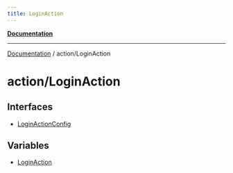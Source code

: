 ```yaml
---
title: LoginAction
---
```

[**Documentation**](../../index.md)

***

[Documentation](../../index.md) / action/LoginAction

# action/LoginAction

## Interfaces

- [LoginActionConfig](interfaces/LoginActionConfig.md)

## Variables

- [LoginAction](variables/LoginAction.md)
